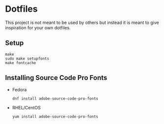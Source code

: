 Dotfiles
========

This project is not meant to be used by others but instead it is meant to give inspiration for your own dotfiles.

Setup
-----

```
make
sudo make setupfonts
make fontcache
```

Installing Source Code Pro Fonts
--------------------------------

* Fedora
  ```
  dnf install adobe-source-code-pro-fonts
  ```
* RHEL/CentOS
  ```
  yum install adobe-source-code-pro-fonts
  ```
